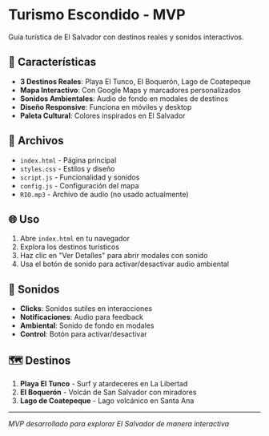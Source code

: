 # Turismo Escondido - MVP

Guía turística de El Salvador con destinos reales y sonidos interactivos.

## 🚀 Características

- **3 Destinos Reales**: Playa El Tunco, El Boquerón, Lago de Coatepeque
- **Mapa Interactivo**: Con Google Maps y marcadores personalizados
- **Sonidos Ambientales**: Audio de fondo en modales de destinos
- **Diseño Responsive**: Funciona en móviles y desktop
- **Paleta Cultural**: Colores inspirados en El Salvador

## 📁 Archivos

- `index.html` - Página principal
- `styles.css` - Estilos y diseño
- `script.js` - Funcionalidad y sonidos
- `config.js` - Configuración del mapa
- `RIO.mp3` - Archivo de audio (no usado actualmente)

## 🌐 Uso

1. Abre `index.html` en tu navegador
2. Explora los destinos turísticos
3. Haz clic en "Ver Detalles" para abrir modales con sonido
4. Usa el botón de sonido para activar/desactivar audio ambiental

## 🎵 Sonidos

- **Clicks**: Sonidos sutiles en interacciones
- **Notificaciones**: Audio para feedback
- **Ambiental**: Sonido de fondo en modales
- **Control**: Botón para activar/desactivar

## 🗺️ Destinos

1. **Playa El Tunco** - Surf y atardeceres en La Libertad
2. **El Boquerón** - Volcán de San Salvador con miradores
3. **Lago de Coatepeque** - Lago volcánico en Santa Ana

---
*MVP desarrollado para explorar El Salvador de manera interactiva*
